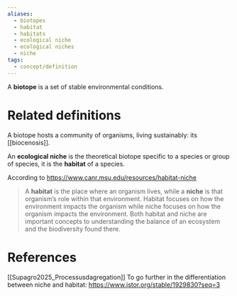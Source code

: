 ```yaml
---
aliases:
  - biotopes
  - habitat
  - habitats
  - ecological niche
  - ecological niches
  - niche
tags:
  - concept/definition
---
```

A **biotope** is a set of stable environmental conditions.
# Related definitions
A biotope hosts a community of organisms, living sustainably: its [[biocenosis]].

An **ecological niche** is the theoretical biotope specific to a species or group of species, it is the **habitat** of a species.

According to https://www.canr.msu.edu/resources/habitat-niche
> A **habitat** is the place where an organism lives, while a **niche** is that organism’s role within that environment. Habitat focuses on how the environment impacts the organism while niche focuses on how the organism impacts the environment. Both habitat and niche are important concepts to understanding the balance of an ecosystem and the biodiversity found there.
# References
[[Supagro2025_Processusdagregation]]
To go further in the differentiation between niche and habitat: https://www.jstor.org/stable/1929830?seq=3